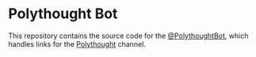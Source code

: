 # Polythought Bot

This repository contains the source code for the [@PolythoughtBot][polythought-bot], which handles links for the [Polythought] channel.

[Polythought]: https://t.me/polythought
[polythought-bot]: https://t.me/PolythoughtBot